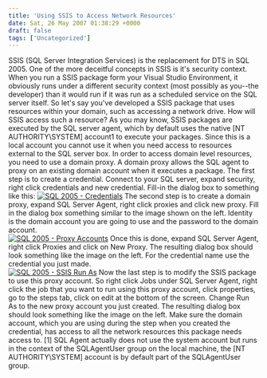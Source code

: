```yaml
---
title: 'Using SSIS to Access Network Resources'
date: Sat, 26 May 2007 01:38:29 +0000
draft: false
tags: ['Uncategorized']
---
```


SSIS (SQL Server Integration Services) is the replacement for DTS in SQL 2005. One of the more deceitful concepts in SSIS is it's security context. When you run a SSIS package form your Visual Studio Environment, it obviously runs under a different security context (most possibly as you--the developer) than it would run if it was run as a scheduled service on the SQL server itself. So let's say you've developed a SSIS package that uses resources within your domain, such as accessing a network drive. How will SSIS access such a resource? As you may know, SSIS packages are executed by the SQL server agent, which by default uses the native \[NT AUTHORITY\\SYSTEM\] account1 to execute your packages. Since this is a local account you cannot use it when you need access to resources external to the SQL server box. In order to access domain level resources, you need to use a domain proxy. A domain proxy allows the SQL agent to proxy on an existing domain account when it executes a package. The first step is to create a credential. Connect to your SQL server, expand security, right click credentials and new credential. Fill-in the dialog box to something like this: [![SQL 2005 - Credentials](/wp-content/uploads/2007/05/domainproxy1.thumbnail.jpg)](/wp-content/uploads/2007/05/domainproxy1.jpg "SQL 2005 - Credentials") The second step is to create a domain proxy, expand SQL Server Agent, right click proxies and click new proxy. Fill in the dialog box something similar to the image shown on the left. Identity is the domain account you are going to use and the password to the domain account.  
[![SQL 2005 - Proxy Accounts](/wp-content/uploads/2007/05/domainproxy2.thumbnail.jpg)](/wp-content/uploads/2007/05/domainproxy2.jpg "SQL 2005 - Proxy Accounts") Once this is done, expand SQL Server Agent, right click Proxies and click on New Proxy. The resulting dialog box should look something like the image on the left. For the credential name use the credential you just made.  
[![SQL 2005 - SSIS Run As](/wp-content/uploads/2007/05/domainproxy3.thumbnail.jpg)](/wp-content/uploads/2007/05/domainproxy3.jpg "SQL 2005 - SSIS Run As") Now the last step is to modify the SSIS package to use this proxy account. So right click Jobs under SQL Server Agent, right click the job that you want to run using this proxy account, click properties, go to the steps tab, click on edit at the bottom of the screen. Change Run As to the new proxy account you just created. The resulting dialog box should look something like the image on the left. Make sure the domain account, which you are using during the step when you created the credential, has access to all the network resources this package needs access to.  \[1\] SQL Agent actually does not use the system account but runs in the context of the SQLAgentUser group on the local machine, the \[NT AUTHORITY\\SYSTEM\] account is by default part of the SQLAgentUser group.